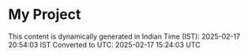 # My Project

This content is dynamically generated in Indian Time (IST): 2025-02-17 20:54:03 IST
Converted to UTC: 2025-02-17 15:24:03 UTC
